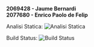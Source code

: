 **2069428 - Jaume Bernardi**<br>
**2077680 - Enrico Paolo de Felip**

Analisi Statica: ![Analisi Statica](https://img.shields.io/badge/Validation-Success-green)

Build Status: ![Build Status](https://img.shields.io/badge/Build-Failed-red)
